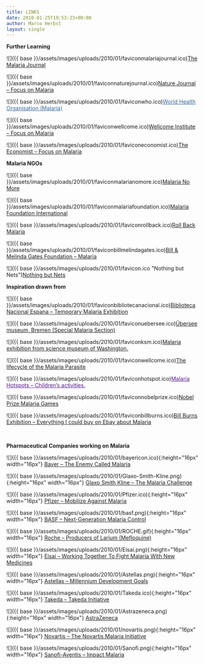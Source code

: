 ```yaml
---
title: LINKS
date: 2010-01-25T19:53:23+00:00
author: Marco Herbst
layout: single
---
```

**Further Learning**

 ![]({{ base }}/assets/images/uploads/2010/01/faviconmalariajournal.ico)<a href="http://www.malariajournal.com" rel="nofollow" target="_blank">The Malaria Journal</a>

 ![]({{ base }}/assets/images/uploads/2010/01/faviconnaturejournal.ico)<a href="http://www.nature.com/nature/focus/malaria/" rel="nofollow" target="_blank">Nature Journal &#8211; Focus on Malaria</a>

 ![]({{ base }}/assets/images/uploads/2010/01/faviconwho.ico)<a style="color: #336699;" href="http://www.who.int/topics/malaria/en/" rel="nofollow">World Health Organisation (Malaria)</a>

 ![]({{ base }}/assets/images/uploads/2010/01/faviconwellcome.ico)<a href="http://malaria.wellcome.ac.uk/" rel="nofollow" target="_blank">Wellcome Institute &#8211; Focus on Malaria</a>

 ![]({{ base }}/assets/images/uploads/2010/01/faviconeconomist.ico)<a href="http://www.economist.com/topics/malaria" target="_blank">The Economist &#8211; Focus on Malaria</a>

**Malaria NGOs**

 ![]({{ base }}/assets/images/uploads/2010/01/faviconmalarianomore.ico)<a href="http://www.malarianomore.org" rel="nofollow" target="_blank">Malaria No More</a>

 ![]({{ base }}/assets/images/uploads/2010/01/faviconmalariafoundation.ico)<a href="http://www.malaria.org" rel="nofollow" target="_blank">Malaria Foundation International</a>

 ![]({{ base }}/assets/images/uploads/2010/01/faviconrollback.ico)<a href="http://www.rollbackmalaria.org/" rel="nofollow" target="_blank">Roll Back Malaria</a>

 ![]({{ base }}/assets/images/uploads/2010/01/faviconbillmelindagates.ico)<a href="http://www.gatesfoundation.org/topics/Pages/malaria.aspx" rel="nofollow" target="_blank">Bill & Melinda Gates Foundation &#8211; Malaria</a>

 ![]({{ base }}/assets/images/uploads/2010/01/favicon.ico "Nothing but Nets")<a href="http://www.nothingbutnets.net/" target="_blank">Nothing but Nets</a>

**Inspiration drawn from**

 ![]({{ base }}/assets/images/uploads/2010/01/faviconbibliotecanacional.ico)<a href="http://www.bne.es/es/Actividades/Exposiciones/Docs_Malaria/Visitavirtual/multimedia_2009_mix.html" rel="nofollow" target="_blank">Biblioteca Nacional Espana &#8211; Temporary Malaria Exhibition</a>

 ![]({{ base }}/assets/images/uploads/2010/01/faviconuebersee.ico)<a href="http://www.uebersee-museum.de/Malaria.html" rel="nofollow" target="_blank">Übersee museum, Bremen (Special Malaria Section)</a>

 ![]({{ base }}/assets/images/uploads/2010/01/faviconksm.ico)<a href="http://www.koshland-science-museum.org/exhib_infectious/malaria_vector_control_01.jsp" rel="nofollow">Malaria exhibition from science museum of Washington.</a>

 ![]({{ base }}/assets/images/uploads/2010/01/faviconwellcome.ico)<a href="http://malaria.wellcome.ac.uk/node40036.html" rel="nofollow" target="_blank">The lifecycle of the Malaria Parasite</a>

 ![]({{ base }}/assets/images/uploads/2010/01/faviconhotspot.ico)<a style="color: #551a8b;" href="http://www.malariahotspots.co.uk/kidsHistory.asp" rel="nofollow" target="_blank">Malaria Hotspots &#8211; Children&#8217;s activities.</a>

 ![]({{ base }}/assets/images/uploads/2010/01/faviconnobelprize.ico)<a href="http://nobelprize.org/educational_games/medicine/malaria/" rel="nofollow">Nobel Prize Malaria Games</a>

 ![]({{ base }}/assets/images/uploads/2010/01/faviconbillburns.ico)<a href="http://www.safetygearforsmallanimals.com/malaria.html" rel="nofollow" target="_blank">Bill Burns Exhibition &#8211; Everything I could buy on Ebay about Malaria</a>

&nbsp;

**Pharmaceutical Companies working on Malaria**

![]({{ base }}/assets/images/uploads/2010/01/bayericon.ico){:height="16px" width="16px"} <a title="Bayer - The Enemy Called Malaria" href="http://www.bayer.com/en/Malaria.aspx" target="_blank">Bayer &#8211; The Enemy Called Malaria</a>

![]({{ base }}/assets/images/uploads/2010/01/Glaxo-Smith-Kline.png){:height="16px" width="16px"} <a title="Glaxo Smith Kline-The Malaria Challenge" href="http://www.gsk.com/community/malaria/" target="_blank">Glaxo Smith Kline &#8211; The Malaria Challenge</a>

![]({{ base }}/assets/images/uploads/2010/01/Pfizer.ico){:height="16px" width="16px"} <a title="Pfizer- Mobilize Against Malaria" href="http://www.pfizer.com/responsibility/global_health/pfizer_malaria_partnership.jsp" target="_blank">Pfizer &#8211; Mobilize Against Malaria</a>

![]({{ base }}/assets/images/uploads/2010/01/basf.png){:height="16px" width="16px"} <a title="BASF- NEXT-GENERATION MALARIA CONTROL" href="http://www.basf.com/group/pressrelease/P-10-241" target="_blank">BASF &#8211; Next-Generation Malaria Control</a>

![]({{ base }}/assets/images/uploads/2010/01/ROCHE.gif){:height="16px" width="16px"} <a title="Roche" href="http://www.roche.com/products/product-details.htm?type=product&id=79" target="_blank">Roche &#8211; Producers of Larium (Mefloquine)</a>

![]({{ base }}/assets/images/uploads/2010/01/Eisai.png){:height="16px" width="16px"} <a title="Eisai-working together to fight malaria with new medicines" href="http://www.eisai.com/company/atm/activities/03.html" target="_blank">Eisai &#8211; Working Together To Fight Malaria With New Medicines</a>

![]({{ base }}/assets/images/uploads/2010/01/Astellas.png){:height="16px" width="16px"} <a title="Astellas - Millennium Development Goals" href="http://www.astellas.com/en/csr/community/millennium.html" target="_blank">Astellas &#8211; Millennium Development Goals</a>

![]({{ base }}/assets/images/uploads/2010/01/Takeda.ico){:height="16px" width="16px"} <a title="Takeda - Takeda Initiative" href="http://www.takeda.com/access/activity/initiative/" target="_blank">Takeda &#8211; Takeda Initiative</a>

![]({{ base }}/assets/images/uploads/2010/01/Astrazeneca.png){:height="16px" width="16px"} <a title="AstraZeneca" href="http://www.astrazeneca.com/Media/Press-releases/Article/AstraZeneca-and-MMV-Join-Efforts-in-the-Fight-Against-Malaria" target="_blank">AstraZeneca</a>

![]({{ base }}/assets/images/uploads/2010/01/novartis.png){:height="16px" width="16px"} <a title="Novartis-Malaria Initiative" href="http://www.novartis.com/newsroom/feature-stories/2011/04/malaria-initiative-1.shtml" target="_blank">Novartis &#8211; The Novartis Malaria Initiative</a>

![]({{ base }}/assets/images/uploads/2010/01/Sanofi.png){:height="16px" width="16px"} <a title="Sanofi-Aventis Impact Malaria" href="http://en.impact-malaria.com/iml/cx/en/index.jsp" target="_blank">Sanofi-Aventis &#8211; Impact Malaria</a>

&nbsp;

&nbsp;